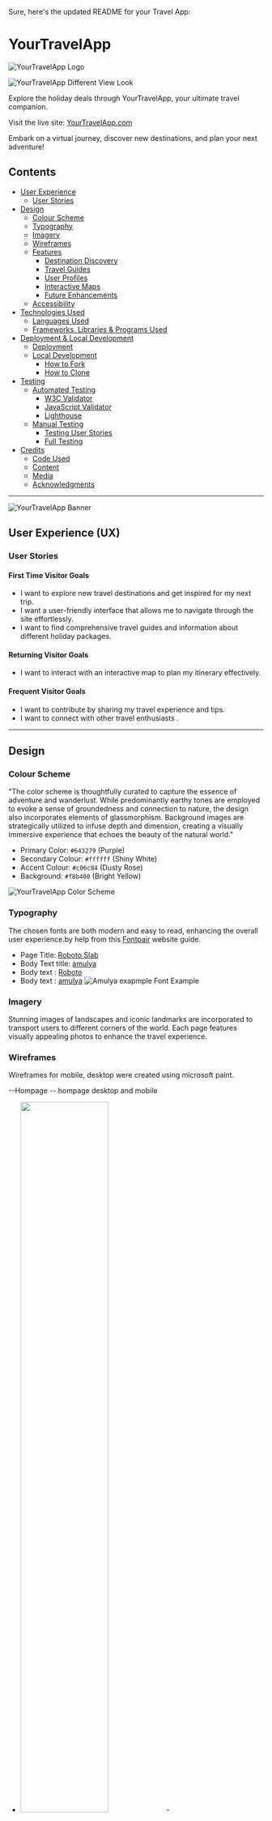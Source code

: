 Sure, here's the updated README for your Travel App:

# YourTravelApp

![YourTravelApp Logo](travel_planning/static/images/background/travel_app7u.jpg)

![YourTravelApp Different View Look](travel_planning/static/images/background/travel_app7u.jpg)

Explore the holiday deals through YourTravelApp, your ultimate travel companion.

Visit the live site: [YourTravelApp.com](https://travelapp.com/)

Embark on a virtual journey, discover new destinations, and plan your next adventure!

## Contents

- [User Experience](#user-experience-ux)
  - [User Stories](#user-stories)
- [Design](#design)
  - [Colour Scheme](#colour-scheme)
  - [Typography](#typography)
  - [Imagery](#imagery)
  - [Wireframes](#wireframes)
  - [Features](#features)
    - [Destination Discovery](#destination-discovery)
    - [Travel Guides](#travel-guides)
    - [User Profiles](#user-profiles)
    - [Interactive Maps](#interactive-maps)
    - [Future Enhancements](#future-enhancements)
  - [Accessibility](#accessibility)
- [Technologies Used](#technologies-used)
  - [Languages Used](#languages-used)
  - [Frameworks, Libraries &amp; Programs Used](#frameworks-libraries--programs-used)
- [Deployment &amp; Local Development](#deployment--local-development)
  - [Deployment](#deployment)
  - [Local Development](#local-development)
    - [How to Fork](#how-to-fork)
    - [How to Clone](#how-to-clone)
- [Testing](#testing)
  - [Automated Testing](#automated-testing)
    - [W3C Validator](#w3c-validator)
    - [JavaScript Validator](#javascript-validator)
    - [Lighthouse](#lighthouse)
  - [Manual Testing](#manual-testing)
    - [Testing User Stories](#testing-user-stories)
    - [Full Testing](#full-testing)
- [Credits](#credits)
  - [Code Used](#code-used)
  - [Content](#content)
  - [Media](#media)
  - [Acknowledgments](#acknowledgments)

---

![YourTravelApp Banner](travel_planning/static/images/background/travel_app7u.jpg)

## User Experience (UX)

### User Stories

#### First Time Visitor Goals

- I want to explore new travel destinations and get inspired for my next trip.
- I want a user-friendly interface that allows me to navigate through the site effortlessly.
- I want to find comprehensive travel guides and information about different holiday packages.

#### Returning Visitor Goals

- I want to interact with an interactive map to plan my itinerary effectively.

#### Frequent Visitor Goals

- I want to contribute by sharing my travel experience and tips.
- I want to connect with other travel enthusiasts .

---

## Design

### Colour Scheme

"The color scheme is thoughtfully curated to capture the essence of adventure and wanderlust. While predominantly earthy tones are employed to evoke a sense of groundedness and connection to nature, the design also incorporates elements of glassmorphism. Background images are strategically utilized to infuse depth and dimension, creating a visually immersive experience that echoes the beauty of the natural world."

- Primary Color: `#643279` (Purple)
- Secondary Colour: `#ffffff` (Shiny White)
- Accent Colour: `#c06c84` (Dusty Rose)
- Background: `#f8b400` (Bright Yellow)

![YourTravelApp Color Scheme](travel_planning/static/images/background/different_color.png)

### Typography

The chosen fonts are both modern and easy to read, enhancing the overall user experience.by help from this [Fontpair](https://www.fontpair.co/) website guide.

- Page Title: [Roboto Slab ](https://fonts.google.com/specimen/Roboto?query=roboto)
- Body Text title: [amulya](https://www.fontshare.com/fonts/amulya)
- Body text : [Roboto](https://fonts.google.com/specimen/Roboto?query=roboto)
- Body text : [amulya](https://www.fontshare.com/fonts/amulya)
  ![Amulya exapmple Font Example](travel_planning/static/images/background/amulya.jpg)

### Imagery

Stunning images of landscapes and iconic landmarks are incorporated to transport users to different corners of the world. Each page features visually appealing photos to enhance the travel experience.

### Wireframes

Wireframes for mobile, desktop were created using microsoft paint.

--Hompage -- hompage desktop and mobile

- <img src="./travel_planning/static/images/wireframes/homepage1.jpg" style="width: 60%; height: 60%;">- <img src="./travel_planning/static/images/wireframes/homepage2.jpg" style="width: 60%; height: 60%;">-<img src="./travel_planning/static/images/wireframes/home_mobileview1.jpg" style="width: 30%; height: 50%;">-<img src="./travel_planning/static/images/wireframes/home_mobileview2.jpg" style="width: 30%; height: 50%;">

--Explored page  -- about share info of their holiday

- <img src="./travel_planning/static/images/wireframes/explored.jpg" style="width: 60%; height: 60%;">
- <img src="./travel_planning/static/images/wireframes/explored_mobileview.jpg" style="width: 30%; height: 50%;">

--About page  -- about compony view

<img src="./travel_planning/static/images/wireframes/about.jpg" style="width: 60%; height: 60%;">
<img src="./travel_planning/static/images/wireframes/about_mibleview.jpg" style="width: 30%; height: 50%;">

-- Account page -- user own info page

- <img src="./travel_planning/static/images/wireframes/account.jpg" style="width: 50%; height: 50%;"> - <img src="./travel_planning/static/images/wireframes/account_mobleview.jpg" style="width: 30%; height: 45%;">

-- contact  page -- company contact information

- <img src="./travel_planning/static/images/wireframes/account.jpg" style="width: 50%; height: 50%;"> - <img src="./travel_planning/static/images/wireframes/account_mobleview.jpg" style="width: 30%; height: 45%;">

--Login page  -- user login page

- <img src="./travel_planning/static/images/wireframes/login.jpg" style="width: 50%; height: 50%;"> <img src="./travel_planning/static/images/wireframes/login_mobleview.jpg" style="width: 30%; height: 50%;">

--Signup page  -- user sign up page

- <img src="./travel_planning/static/images/wireframes/signup.jpg" style="width: 60%; height: 50%;"> <img src="./travel_planning/static/images/wireframes/signup_mobileview.jpg" style="width: 30%; height: 60%;">

### Features

Explore the rich features of YourTravelApp, meticulously crafted to offer users an immersive and dynamic journey. Leveraging the power of Flask and a robust database system, every corner of the application pulsates with interactivity, ensuring seamless navigation and personalized experiences tailored to each user's preferences.

1. **Responsive Design:**

   - All pages are seamlessly responsive, ensuring a consistent and

 optimal viewing experience across all devices.

2. **Destination Discovery:**

   - Discover new travel destinations through curated cads and showing data in modal with interactive map .
3. **Travel Guides:**

   - Access comprehensive travel guides with useful tips, recommendations, and insights for various populare cities.
4. **User Profiles:**

   - Create a personalized user profile to share travel experiences, connect with other users, in explored page
5. **Interactive Maps:**

   - Plan your itinerary effectively with interactive maps showcasing points of interest, hotels, and attractions.

#### Future Enhancements

- Integration with booking platforms to facilitate hotel and tour reservations.
- User-generated content, including reviews, photos, and travel stories.
- Advanced search filters for tailored destination recommendations.
- Social media integration for seamless sharing and community engagement.

### Accessibility

YourTravelApp is committed to accessibility and strives to provide an inclusive experience for all users. The site is designed with accessibility features such as:

- Semantic HTML for screen readers and assistive technologies.
- High contrast color schemes for improved readability.
- Keyboard navigation support for users with mobility impairments.
- Alt text for images to ensure content comprehension for visually impaired users.

---

-- Deployed pages

### **All pages header and footer was at base html file and specific route generate that page specific route place here for that page .**

---

### **Home page** (route and page images)

### Route Explanation

- **Page**: Home Page
- **Method**: POST, GET
- **Purpose**: Renders the home page and handles the submission of wished holidays.
- **Tech Used**: Flask, Flask SQLAlchemy, Flask-WTF, Bootstrap (for flash messages)
- **Functionality**:

  - Queries all travel packages from the database.
  - Initializes a form for submitting wished holidays (`WishedHolidayForm`).
  - If the form is submitted (`POST` request) and passes validation:
    - Creates a new `WishedHoliday` object with the submitted data.
    - Adds the new `WishedHoliday` object to the database session.
    - Commits the changes to the database.
    - Flashes a success message to the user.
    - Redirects the user to the wished holiday page (`wished_holiday` route).
  - If an exception occurs during database operations:
    - Logs the error message.
    - Flashes an error message to the user.
    - Renders the home page again with the form to handle the exception.
- **Template**: Renders the `home.html` template, passing the following data:

  - `travel_packages`: List of all travel packages queried from the database.
  - `form`: Instance of the `WishedHolidayForm` for submitting wished holidays.
- <img src="./travel_planning/static/images/wireframes/full_homepage.jpeg" style="width: 65%; height: 20%;">- <img src="./travel_planning/static/images/wireframes/full_mobile_homepage.jpeg" style="width: 30%; height: 50%;">

#### Home Page web

The homepage of Travelapp offers a captivating introduction to the travel experience, blending aesthetics and functionality seamlessly.

- **Site Name and Logo:**

  - The site name and logo take center stage, creating a distinctive visual identity for TravelWander.com.
- **Navbar:**

  - An intuitive navigation bar ensures easy exploration, allowing users to effortlessly access different sections of the website.
- **Social Icons:**

  - Social icons are strategically placed, providing quick links to connect with TravelWander.com on various social media platforms.
- **Welcome Text:**

  - A warm welcome text invites users to embark on a virtual journey, setting the tone for an immersive travel experience.
- **Continents Slides:**

  - Three slides showcasing breathtaking images of different continents create a visually stunning backdrop, offering a glimpse into the diverse destinations awaiting exploration.
- **Company Information:**

  - Information about the company is elegantly presented, providing insights into TravelWander's mission and offerings.
- **Customer Reviews:**

  - Customer reviews add a personal touch, offering authentic perspectives and enhancing the credibility of the travel services.
- **Background :**

  - A dynamic background  runs throughout the homepage, adding a touch of dynamism and reinforcing the travel theme.
- **Modal for Deals:**

### Homepage Travel Deals Modal

The homepage of travelapp introduces users to enticing travel deals displayed as interactive cards. Upon clicking on a travel deal card, users can access a detailed modal window that provides comprehensive information about the selected deal. This modal enhances the user experience by offering a convenient way to explore key details and make informed decisions regarding their travel plans.

- <img src="./travel_planning/static/images/wireframes/modal_deals.jpeg" style="width: 30%; height: 50%;">
- **Modal Content:**

  - The modal window presents essential details such as the price of the travel package, destination, duration of the holiday, and any special offers or discounts available. By displaying this information prominently, users can quickly assess the value and suitability of the travel deal, facilitating efficient decision-making.
- **Interactive Map:**

  - In addition to textual information, the modal incorporates an interactive map feature that visualizes the destination of the travel package. By leveraging mapping technologies, users can gain insights into the geographical location, nearby attractions, and points of interest associated with the holiday destination, enhancing their understanding and appreciation of the travel offer.
- **Contact Information:**

  - To further assist users and address any inquiries or concerns, the modal includes contact details such as telephone numbers or email addresses for reaching out to travelapp's customer support team. This direct communication channel enables users to seek personalized assistance, receive expert guidance, and make informed decisions regarding their travel arrangements.

By integrating a feature-rich modal window into the homepage's travel deal cards, travelapp enhances user engagement and satisfaction, providing a seamless browsing experience that empowers users to explore, evaluate, and book their dream holidays with confidence and ease.

---

### Explore Route Explanation

* **Page** : Explore Page
* **Method** : POST, GET
* **Purpose** : Renders the explore page and handles the addition of new destinations.
* **Tech Used** : Flask, Flask SQLAlchemy, Flask-WTF, Bootstrap (for flash messages)
* **Functionality** :
* Initializes a form for adding destinations (`AddDestinationForm`).
* Checks if the user is authenticated:
  * If authenticated:
    * Handles form submission:
      * Saves the uploaded image and retrieves the file path.
      * Creates a new `Destination` object with the submitted data.
      * Adds the new `Destination` object to the database session.
      * Commits the changes to the database.
      * Flashes a success message to the user.
      * Redirects the user back to the explore page.
    * Retrieves all destinations ordered by name from the database.
  * If not authenticated:
    * Retrieves all destinations from the database.
* Renders the `explore.html` template, passing the following data:
  * `form`: Instance of the `AddDestinationForm` for adding destinations.
  * `all_destinations`: List of all destinations queried from the database.

This route handles the rendering of the explore page and allows authenticated users to add new destinations. It utilizes forms for data submission and interacts with the database to store and retrieve destination information.

<img src="./travel_planning/static/images/wireframes/full_explored.jpeg" style="width: 65%; height: 20%;">- <img src="./travel_planning/static/images/wireframes/full_mobile_explored.jpeg" style="width: 30%; height: 50%;">

## Explore Page web

The "Explore" page of travelapp serves as a dynamic platform for users to share their latest holiday experiences, complete with captivating images and personal anecdotes. Utilizing Bootstrap's card feature, each submission is elegantly presented in a visually appealing format, enhancing readability and engagement.

- **User Submissions:**

  - Users can effortlessly post their recent holiday details, including destination highlights, activities, and memorable moments. Accompanied by stunning images, each submission offers a unique glimpse into diverse travel experiences, inspiring others to embark on their adventures.
- **Interactive Cards:**

  - Bootstrap cards facilitate seamless navigation and interaction, allowing users to explore submissions with ease. The inclusion of edit and delete buttons empowers users to modify their content, ensuring flexibility and control over their posted experiences.
- **Database Interaction:**

  - Behind the scenes, travelapp seamlessly interacts with the database to retrieve, display, and manage user submissions. Leveraging the power of Flask and SQLAlchemy, the platform delivers a seamless user experience, enabling smooth data handling and efficient content management.

Through a combination of intuitive design, interactive features, and robust database functionality, the "Explore" page invites users to share their travel tales, connect with fellow adventurers, and discover new destinations in an immersive and engaging manner.

---

### about Route Explanation

- **Page**: About Us Page
- **Method**: POST, GET
- **Purpose**: Renders the about us page.
- **Tech Used**: Flask, Flask SQLAlchemy, Jinja (for templating)
- **Functionality**:
  - Renders the `about_us.html` template, which displays information about the website or organization.
- **Template**: Renders the `about_us.html` template, which typically includes information such as the purpose of the website, team members, mission statement, and contact information.

This route simply renders the about us page without any additional functionality. It serves as a static page to provide information about the website or organization to the users.

<img src="./travel_planning/static/images/wireframes/full_about.jpeg" style="width: 65%; height: 20%;">- <img src="./travel_planning/static/images/wireframes/full_about_mobile.jpeg" style="width: 30%; height: 50%;">

#### About Page

The "About" page of travelapp offers a glimpse into our vision, approach, and the process behind our platform's creation. Designed to be both informative and engaging, this page provides insights into what drives us and how we strive to deliver exceptional travel experiences.

- **Our Vision:**

A compelling image accompanies our vision statement, symbolizing our commitment to revolutionizing the way people explore the world. Through innovative technology and unparalleled service, we aspire to inspire wanderlust and facilitate memorable journeys for every traveler.

- **Our Approach:**

An illustrative image complements our approach, highlighting our dedication to personalization, convenience, and sustainability. We believe in tailoring travel experiences to individual preferences, simplifying the booking process, and promoting eco-conscious practices to protect our planet for future generations.

- **Our Process:**

Step-by-step visuals outline our process, from conceptualization to implementation, showcasing our meticulous attention to detail and user-centric design philosophy. By prioritizing user feedback, continuous improvement, and seamless integration of cutting-edge technologies, we ensure that every aspect of travelapp reflects our commitment to excellence.

---

<img src="./travel_planning/static/images/wireframes/full_account.jpeg" style="width: 65%; height: 20%;">- <img src="./travel_planning/static/images/wireframes/full_mobile_account.jpeg" style="width: 30%; height: 50%;">

## Account Page

The "Account" page of travelapp offers users a personalized space to view and manage their profile information, including uploaded images and details of their last wished holiday. With a focus on user-centric design and functionality, this page provides a seamless experience for users to interact with their account settings and preferences.

- **Profile Information:**

  - Users can access and update their profile information, including username, email, and any additional details provided during registration. The user-friendly interface ensures easy navigation and efficient management of account details.
- **Upload Personal Image:**

  - A dedicated feature enables users to upload a personalized profile image, enhancing their presence and adding a touch of personalization to their account. Utilizing Flask's file upload functionality, users can effortlessly select and upload images directly from their device.
- **Last Wished Holiday:**

  - As part of the user experience enhancement, travelapp displays details of the user's last wished holiday on the "Account" page. Leveraging data stored in the WishedHoliday table, users can conveniently reference their desired holiday preferences, facilitating future travel planning and exploration.
- **Database Integration:**

  - Behind the scenes, travelapp seamlessly integrates with a database system to retrieve and display user information, uploaded images, and wished holiday details. Leveraging Flask-SQLAlchemy, the platform ensures secure data storage and efficient data retrieval, enhancing the overall user experience.

Through a combination of intuitive design, personalized features, and robust database functionality, the "Account" page empowers users to manage their profile, upload personalized content, and access essential information, fostering a seamless and engaging user experience.
---------------------------------------------------------------------------------------------------------------------------------------------------------------------------------------------------------------------------------------------------------------------------------

<img src="./travel_planning/static/images/wireframes/full_contact.jpeg" style="width: 65%; height: 20%;">- <img src="./travel_planning/static/images/wireframes/full_mobile_contact.jpeg" style="width: 30%; height: 50%;">

## Contact Page

The "Contact" page of travelapp serves as a centralized hub for users to access essential contact information and connect with the platform's administrators. With a focus on accessibility and user engagement, this page provides convenient access to support channels and location details.

- **Contact Information:**

  - Users can easily locate contact details, including email addresses and phone numbers, enabling seamless communication with travelapp's support team. The intuitive layout ensures quick access to essential information, facilitating efficient resolution of inquiries and support requests.
- **Interactive Map:**

  - An interactive map feature enhances the user experience by visually representing the geographical location of travelapp's headquarters or primary operating regions. Leveraging mapping APIs, users can explore the platform's physical presence and gain insights into its global reach and coverage.
- **Email Integration:**

  - To streamline communication and facilitate direct inquiries, travelapp offers users the option to send emails directly from the "Contact" page. By integrating email functionality, users can compose messages within the platform, minimizing friction and enhancing convenience.
- **User-friendly Interface:**

  - The "Contact" page features a user-friendly interface designed to promote ease of use and accessibility. Clear navigation elements and prominently displayed contact information ensure that users can quickly locate and utilize the available communication channels without any hassle.

Through its comprehensive approach to user support and engagement, the "Contact" page reinforces travelapp's commitment to customer satisfaction and service excellence. By providing users with accessible contact information, interactive map functionality, and seamless email integration, the platform empowers users to connect with ease and confidence, fostering a positive and enriching user experience.

---

<img src="./travel_planning/static/images/wireframes/full_signup.jpeg" style="width: 65%; height: 20%;">- <img src="./travel_planning/static/images/wireframes/full_mobile_signup.jpeg" style="width: 30%; height: 50%;">

<img src="./travel_planning/static/images/wireframes/full_login.jpeg" style="width: 65%; height: 20%;">- <img src="./travel_planning/static/images/wireframes/full_mobile_login.jpeg" style="width: 30%; height: 50%;">

## Signup and Login Pages

The "Signup" and "Login" pages of travelapp serve as key entry points for users to access and interact with the platform's features securely. Designed with a focus on user authentication and account management, these pages provide a seamless and intuitive experience for new users registering for membership and existing members logging into their accounts.

- **Signup Page:**

  - The "Signup" page enables new users to create an account and become members of the travelapp community. With a user-friendly registration form, users can provide essential information, such as username, email address, and password, to establish their accounts securely. Stringent validation checks ensure data accuracy and integrity, enhancing the overall signup process and mitigating potential errors or discrepancies.
- **Login Page:**

  - The "Login" page offers registered users convenient access to their accounts, facilitating secure authentication and personalized interactions with travelapp's features. Utilizing industry-standard encryption protocols, such as HTTPS and secure password hashing, the login process ensures robust protection of user credentials and sensitive information. Through a streamlined login interface, users can enter their credentials confidently, knowing that their privacy and security are prioritized.
- **Database Integration:**

  - Both the "Signup" and "Login" pages seamlessly interact with travelapp's secure database infrastructure, storing and retrieving user account data in a protected environment. By leveraging database technologies and secure authentication mechanisms, the platform maintains data integrity and confidentiality, safeguarding user information against unauthorized access or manipulation.
- **Responsive Design:**

  - The "Signup" and "Login" pages feature responsive design elements, ensuring optimal display and functionality across various devices and screen sizes. Whether accessing the platform from a desktop computer, tablet, or smartphone, users can enjoy a consistent and accessible signup and login experience, enhancing usability and convenience.

Through its commitment to user privacy, security, and usability, travelapp's "Signup" and "Login" pages establish a strong foundation for user engagement and satisfaction. By prioritizing data protection, seamless integration, and responsive design, the platform empowers users to register, login, and access its features with confidence and ease.

## Backend of application

#### 1. Introduction

Welcome to the backend of our Flask TravelApp project! In this section, we'll delve into the inner workings of our backend architecture, exploring its crucial role in managing server-side operations, processing data, and interacting with the database.

The backend serves as the backbone of our application, handling various tasks such as user authentication, data retrieval and manipulation, and business logic implementation. It plays a pivotal role in ensuring the smooth functioning of the application, providing the necessary infrastructure for delivering content to users and facilitating seamless interactions between the frontend and the database.

A well-designed backend is essential for maintaining the integrity and reliability of our application. It enables us to efficiently process user requests, handle complex business logic, and manage data persistence, ultimately contributing to a positive user experience.

In the following sections, we'll explore the technologies, database structure, and route explanations that comprise our backend architecture, offering insights into the underlying mechanisms that power our Flask TravelApp.but first lests see  file structure

<img src="./travel_planning/static/images/wireframes/file_structure.jpg" style="width: 40%; height: 20%;">

### **File Structure:**

**-Core application structure:**

* **run.py:** The main Flask application file that launches the server and routes requests to appropriate handlers.
* **routes.py:** Defines URL routing logic and logic for handling incoming requests. It renders templates, interacts with data models, and serves as the central entry point for application functionality.
* **models.py:** Defines data models that represent entities in your application. These models typically interact with a database using an ORM like SQLAlchemy.
* **forms.py:** Defines forms for user input validation. Forms help ensure data integrity and provide a structured way to collect user input. WTForms is a common library used for form creation.
* **templates/**: Contains HTML templates that define the application's user interface. Flask renders these templates with dynamic content populated from data models and forms.

**-Application configuration:**

* **__init__.py:** An empty file or file containing initialization code for the package. In some cases, it might import core modules to establish the package structure.
* **env.py:** Defines sensitive configuration settings like security keys, database URLs, and mail service details. This file should **never** be committed to version control (e.g., GitHub) due to the sensitive nature of its contents.
* **.gitignore:** A file that specifies files and directories to be excluded from version control. This helps prevent sensitive information (like `env.py`) and unnecessary files (like `venv`) from being committed to repository.

**-Deployment:**

* **Procfile:** (Optional) A file used by deployment platforms like Heroku to specify the commands to run your application in a production environment.
* **Requirements.txt:** A file that lists the Python packages required by your application. This file ensures that the same dependencies are installed on different environments, promoting consistency and reproducibility.

**Additional :**

* **static/**: This directory is included in your response, but it's a common location to store static assets like CSS, JavaScript, and image files that are directly accessible to the web browser.
* **dump.sql**: This SQL dump file is used to replicate your database on Heroku Postgres.
* **Maintain consistent formatting:** Use consistent indentation and spacing to improve readability.

### 2. backend Technologies and Frameworks:

"**To ensure the proper functioning of this application, the following technologies must be imported within the routes.py file.**"

Here's an updated list of technologies and frameworks used in your Flask TravelApp project :

* Flask: A lightweight and flexible web framework for Python.
* Flask SQLAlchemy: A Flask extension that adds ORM support for SQLAlchemy, facilitating database interactions.
* Flask Login: A Flask extension for managing user authentication and session management.
* Flask Mail: A Flask extension for sending email messages.
* PostgreSQL: A powerful open-source relational database management system used for data storage in the application.
* Werkzeug: A utility library for WSGI (Web Server Gateway Interface) applications, used in Flask for file handling and other tasks.
* Jinja2: A templating engine for Python, used in Flask for generating dynamic HTML content.
* Psycopg2: A PostgreSQL adapter for Python, used for interacting with the PostgreSQL database.
* SQLAlchemy: A SQL toolkit and Object-Relational Mapping (ORM) library for Python, used in conjunction with Flask SQLAlchemy for database operations.
* SMTPlib: A Python library for sending email messages via the Simple Mail Transfer Protocol (SMTP).
* Heroku: A cloud platform that hosts your Flask application and provides tools for deployment, scaling, and monitoring.

### Database Structure:

This application utilizes a PostgreSQL database for storing data. The database schema was designed to efficiently manage application data such as users, destinations, and travel plans.

To define the database structure, models were created using a Python framework (e.g., SQLAlchemy). These models represent the data entities captured by the application forms, ensuring consistent data storage and retrieval.

***Travel_planning DB***

The provided images (db_pic1.jpg and db_pic2.jpg) illustrate the relationships between the database tables.

<img src="./travel_planning/static/images/wireframes/db_pic1.jpg" style="width: 70%; height: 20%;">

<img src="./travel_planning/static/images/wireframes/db_pic2.jpg" style="width: 60%; height: 20%;">

To ensure the proper creation of database tables, I meticulously examined the forms utilized on each page of the application. Understanding the data input requirements of these forms was crucial for designing the database schema effectively.

To translate these form structures into database tables, I created two essential files: models.py and forms.py. The models.py file defined the database models corresponding to each form, specifying the fields and their data types. On the other hand, the forms.py file encapsulated the form structures themselves, facilitating data validation and user input handling.

This systematic approach ensured that the database tables accurately represented the data captured by the application forms, establishing a robust foundation for seamless data management and retrieval.

###### For the homepage,

    -route (/)

```
@app.route('/', methods=['GET', 'POST'])
def home():
    # Your code for rendering the home page
```

Here's the table specifically for the home route,

| Route (URL Pattern) | HTTP Method | Description                              | Page Interaction                                      | Database Table(s) | Related models.py Classes | Related forms.py Classes |
| ------------------- | ----------- | ---------------------------------------- | ----------------------------------------------------- | ----------------- | ------------------------- | ------------------------ |
| `/` (Home)        | GET         | Displays the homepage                    | - Show "Travel Packages" section                      | `TravelPackage` | `TravelPackage`         | -                        |
| `/` (Home)        | POST        | Handles "Wished Holiday" form submission | - Process and store user's wished holiday preferences | `WishedHoliday` | `WishedHoliday`         | `WishedHolidayForm`    |

I've implemented a feature to display enticing deals to users. These deals are sourced from a dedicated table in the database called TravelPackage.

```
def home():
  
    travel_packages 			=    TravelPackage.query.all()
```

To achieve this, I created a database model named TravelPackage to represent each deal. This model is closely integrated with a form specifically designed for adding new deals, which is accessible through an admin-only page called ***add_travel_package.***

The add_travel_package page, although not visible to regular users, serves as a management interface for administrators to insert new deals into the TravelPackage table.

* modal part deals use these data as well

-route('/add_travel_package', methods=['GET', 'POST'])

| Route (URL Pattern)     | HTTP Method | Description                                  | Page Interaction                               | Database Table(s)                         | Related models.py Classes                 | Related forms.py Classes |
| ----------------------- | ----------- | -------------------------------------------- | ---------------------------------------------- | ----------------------------------------- | ----------------------------------------- | ------------------------ |
| `/add_travel_package` | GET         | Displays the "Add Travel Package" form       | - Renders the form to add a new travel package | None                                      | None                                      | `AddTravelPackageForm` |
| `/add_travel_package` | POST        | Handles "Add Travel Package" form submission | - Processes and stores new travel package data | `TravelPackage`, `TravelPackageImage` | `TravelPackage`, `TravelPackageImage` | `AddTravelPackageForm` |

**Explanation:**

* The table shows both GET and POST methods for the home route (`/`).
* The GET request:
  * Retrieves all `TravelPackage` objects from the database using `TravelPackage.query.all()`.
  * Renders the "home.html" template, passing the retrieved travel packages and an empty `WishedHolidayForm` to the template context.
* The POST request:
  * Validates the submitted `WishedHolidayForm` data.
  * Creates a new `WishedHoliday` object with data from the form, including user ID retrieved from `current_user` (ensure it's correct).
  * Adds the `WishedHoliday` object to the database session using `db.session.add(wished_holiday)`.
  * Commits the changes to the database using `db.session.commit()`.
  * Handles potential exceptions (e.g., database errors) using a `try-except` block:
    * On success, flashes a success message and redirects to the `wished_holiday` route (assuming it exists).
    * On error, logs the error, flashes an error message, and re-renders the `home.html` template with the form.

###### for Explore page

users be able to see where other user went for holiday and see a picture of and while any use who post this data could edit or delete this info ,and these two buttons was disable for other user . and routes used for this page , was

```
# Route for exploring destinations
@app.route('/explore', methods=['GET', 'POST'])
def explore():
    # Your code for exploring destinations


# Route for editing a destination
@app.route('/explore/edit/<int:destination_id>', methods=['GET', 'POST'])
def edit_destination(destination_id):
    # Your code for editing a destination

# Route for deleting a destination
@app.route('/explore/delete/<int:destination_id>', methods=['POST'])
def delete_destination(destination_id):
    # Your code for deleting a destination

```

| Route (URL Pattern)                      | HTTP Method           | Description                                         | Page Interaction                                                          | Database Table(s) | Related models.py Classes | Related forms.py Classes                               |
| ---------------------------------------- | --------------------- | --------------------------------------------------- | ------------------------------------------------------------------------- | ----------------- | ------------------------- | ------------------------------------------------------ |
| `/explore` (GET)                       | GET                   | Displays the "Explore" page                         | - Shows all destinations                                                  | `Destination`   | `Destination`           | `AddDestinationForm` (optional, for logged-in users) |
| `/explore` (GET)                       | GET (logged-in user)  | Displays the "Explore" page with additional actions | - Shows all destinations                                                  | `Destination`   | `Destination`           | `AddDestinationForm`                                 |
| `/explore` (POST)                      | POST (logged-in user) | Handles "Add Destination" form submission           | - Adds a new destination for the logged-in user, including image upload   | `Destination`   | `Destination`           | `AddDestinationForm`                                 |
|                                          |                       |                                                     | - Saves the uploaded image and associates it with the new destination     |                   |                           |                                                        |
| `/explore/delete/<int:destination_id>` | POST                  | Handles "Delete Destination" action                 | - Deletes a specific destination (if user is authorized)                  | `Destination`   | `Destination`           | None                                                   |
| `/explore/edit/<int:destination_id>`   | GET                   | Displays the "Edit Destination" form                | - Renders the form to edit a specific destination (if user is authorized) | `Destination`   | `Destination`           | `EditDestinationForm`                                |
| `/explore/edit/<int:destination_id>`   | POST                  | Handles "Edit Destination" form submission          | - Updates the edited destination (if user is authorized)                  | `Destination`   | `Destination`           | `EditDestinationForm`                                |

**Explanation:**

* The table shows the different scenarios based on user authentication and HTTP methods.
* Logged-in users have additional functionalities like adding destinations.
* The GET request for non-logged-in users:
  * Displays the "Explore" page with all destinations (`all_destinations = Destination.query.all()`).
  * Optionally includes the `AddDestinationForm` (depending on your implementation).
* The GET request for logged-in users:
  * Displays the "Explore" page with all destinations (`all_destinations = Destination.query.order_by(Destination.name).all()`).
  * Includes the `AddDestinationForm` for adding new destinations.
* The POST request for logged-in users:
  * Validates the submitted `AddDestinationForm` data.
  * Saves the uploaded image using `save_destination_image(form.image.data)` and stores the path in `image_path`.
  * Creates a new `Destination` object with form data and the saved image path.
  * Adds the new destination to the database and commits the changes.
  * Flashes a success message, redirects to the `explore` page.

---

###### for sign up page

user by entering required data in form  would be able join this web and route related to deal with entered data was :

```
@app.route('/signup', methods=['GET', 'POST'])
def signup():
```

    Table for`/signup` Route

| Route (URL Pattern) | HTTP Method | Description                    | Page Interaction                                                                          | Database Table(s) | Related models.py Classes | Related forms.py Classes |
| ------------------- | ----------- | ------------------------------ | ----------------------------------------------------------------------------------------- | ----------------- | ------------------------- | ------------------------ |
| `/signup`(GET)    | GET         | Displays the signup form       | - Renders the form for user registration                                                  | `User`          | `User`                  | `SignupForm`           |
| `/signup`(POST)   | POST        | Handles signup form submission | - Processes and stores user registration data                                             | `User`          | `User`                  | `SignupForm`           |
|                     |             |                                | -**Stores passwords securely using hashing (implemented in `User.set_password`)** |                   |                           |                          |

**Explanation:**

* The table shows both GET and POST methods for the signup route.
* The GET request:
  * Renders the `signup.html` template with an empty `SignupForm` for users to enter their information.
* The POST request:
  * Validates the submitted form data using `form.validate_on_submit()`.
  * Extracts username, email, and password from the form.
  * Checks for existing usernames or emails in the `User` table using a query:
    * `existing_user = User.query.filter((User.username == username) | (User.email == email)).first()`.
  * If an existing user is found, flashes an error message.
  * If no existing user is found:
    * Creates a new `User` object with the provided information.
    * Sets the user's password securely using `new_user.set_password(password)`.
    * Adds the new user to the database session using `db.session.add(new_user)`.
    * Commits the changes to the database using `db.session.commit()`.
    * Flashes a success message and logs in the new user using `login_user(new_user)`.
    * Redirects the user to the home page (`url_for('home')`).

---

###### for Login  page

user by entering required data in form  would be able to enter to his accoutn and routes related to deal with entered data was :

```
@login_manager.user_loader
def load_user(user_id):
    return User.query.get(int(user_id))

@app.route('/login', methods=['GET', 'POST'])
def login():
  
```

Table for Routes:

| Route (URL Pattern)                      | HTTP Method     | Description                   | Page Interaction                                           | Database Table(s)   | Related models.py Classes | Related forms.py Classes        |
| ---------------------------------------- | --------------- | ----------------------------- | ---------------------------------------------------------- | ------------------- | ------------------------- | ------------------------------- |
| **`@login_manager.user_loader`** | N/A (Decorator) | Defines user loader function  | - N/A                                                      | `User`            | `User`                  | N/A                             |
| `/login`(GET)                          | GET             | Displays the login form       | - Renders the form for entering username and password      | `User`(potential) | `User`                  | N/A (potentially `LoginForm`) |
| `/login`(POST)                         | POST            | Handles login form submission | - Processes login credentials, validates against user data | `User`            | `User`                  | N/A (potentially `LoginForm`) |

juse explain login_manager :

**`@login_manager.user_loader`:**

This decorator defines a function named `load_user` that acts as the user loader for Flask-Login. Its purpose is to retrieve a user object based on the provided user ID.

**Explanation:**

* The `@login_manager.user_loader` decorator associates the `load_user` function with the Flask-Login instance.
* The function takes a `user_id` argument representing the unique identifier of the user.
* It uses the `User.query.get(int(user_id))` expression to retrieve the user object from the database based on the provided ID (converted to an integer).
* This function is crucial for Flask-Login to manage user sessions and identify logged-in users.

> These routes demonstrate essential user authentication functionalities. The `load_user` function establishes a mechanism for Flask-Login to retrieve users, while the `/login` route handles login requests, validates credentials, and manages user sessions

---

###### for login  page forget password link

```
@app.route('/reset_password_request', methods=['GET', 'POST'])
def reset_password_request():
```

**Table for `/reset_password_request` Route:**

| Route (URL Pattern)               | HTTP Method | Description                                      | Page Interaction                                             | Database Table(s)   | Related models.py Classes | Related forms.py Classes     |
| --------------------------------- | ----------- | ------------------------------------------------ | ------------------------------------------------------------ | ------------------- | ------------------------- | ---------------------------- |
| `/reset_password_request`(GET)  | GET         | Displays the "Reset Password Request" form       | - Renders the form for entering email address                | `User`(potential) | `User`                  | `ResetPasswordRequestForm` |
| `/reset_password_request`(POST) | POST        | Handles "Reset Password Request" form submission | - Processes email address, sends password reset instructions | `User`            | `User`                  | `ResetPasswordRequestForm` |

**Explanation:**

* The table shows both GET and POST methods for the route.
* The GET request renders the "Reset Password Request" form for users to enter their email address.
* The POST request:
  * Validates the form data.
  * Checks if the email exists in the `User` table (using `User.query.filter_by(email=form.email.data).first()`)
  * If the email exists:
    * Generates a secure token for password resetting.
    * Saves the token in the user's `reset_password_token` attribute.
    * Creates an email message with HTML content (including a reset link) and sends it to the user's email address using Flask-Mail.
    * Flashes a success message if the email is sent successfully.
  * If the email doesn't exist, flashes an error message.
* The route redirects back to the login page (`url_for('login')`) in all cases.

**Additional Note:**

* Remember to configure Flask-Mail with your email server settings.
  -----------------------------------------------------------------

###### for reset_password page

```
@app.route('/reset_password_token/<token>', methods=['GET', 'POST'])
def reset_password_token(token):
```

Table for `/reset_password_token/<token>` Route:

| Route (URL Pattern)                     | HTTP Method | Description                              | Page Interaction                               | Database Table(s)   | Related models.py Classes | Related forms.py Classes |
| --------------------------------------- | ----------- | ---------------------------------------- | ---------------------------------------------- | ------------------- | ------------------------- | ------------------------ |
| `/reset_password_token/<token>`(GET)  | GET         | Displays the "Reset Password" form       | - Renders the form for entering a new password | `User`(potential) | `User`                  | `ResetPasswordForm`    |
| `/reset_password_token/<token>`(POST) | POST        | Handles "Reset Password" form submission | - Processes and updates the user's password    | `User`(potential) | `User`                  | `ResetPasswordForm`    |

**Explanation:**

* The table shows both GET and POST methods for the route.
* The `<token>` in the URL pattern represents a unique token associated with the password reset request.
* The GET request:
  * Retrieves the user object (potentially using the token) - Note: The example code uses `User.query.get(1)` which is not recommended for production due to bypassing token validation.
  * Renders the "Reset Password" form for entering the new password.
* The POST request:
  * Validates the form data.
  * Updates the user's password using `user.set_password(form.password.data)`, ensuring secure hashing (replace `bcrypt` with your chosen method).
  * Saves the changes to the database using `db.session.commit()`.
  * Flashes a success message and redirects to the login page.

**Important Notes:**

* The provided code snippet uses `User.query.get(1)` to retrieve the user, which is not secure and bypasses token validation. In a production environment, you should use the token to retrieve the associated user object and ensure it's valid before allowing password reset.

> This table and explanation provide a general overview of the route's functionality. Remember to adjust the details and implement proper security measures based on your specific implementation and user authentication requirements.

---

###### for account page

to show wished holiday form which was filled and sumbited on homepage

```
@app.route('/account', methods=['GET', 'POST'])
@login_required
def account():
  

    # Retrieve wished holidays associated with the current user
    wishes = WishedHoliday.query.filter_by(user_id=current_user.id).all()
```

| Route (URL Pattern) | HTTP Method | Description                                                   | Page Interaction                                                    | Database Table(s)        | Related models.py Classes | Related forms.py Classes |
| ------------------- | ----------- | ------------------------------------------------------------- | ------------------------------------------------------------------- | ------------------------ | ------------------------- | ------------------------ |
| /account            | GET, POST   | Renders the user account page and handles user image uploads. | Displays user account details and allows uploading a profile image. | WishedHoliday, UserImage | WishedHoliday, UserImage  | UserImageForm            |

Explanation:

- The table outlines the functionality of the /account route, which allows users to view and manage their account details.
- Both GET and POST methods are used for this route.
- The GET request:
  - Retrieves wished holidays associated with the current user from the WishedHoliday table using a query.
  - Retrieves the user's profile image path from the UserImage table if it exists.
  - Creates an instance of the UserImageForm for uploading a new profile image.
  - Renders the account.html template, passing the current user object, profile image path, user image form, and wished holidays data to the template.
- The POST request:
  - Validates the submitted form data using user_image_form.validate_on_submit().
  - Saves the uploaded image file to the static/images folder.
  - Updates the user's profile image path in the UserImage table or creates a new record if it doesn't exist.
  - Commits the changes to the database.
  - Flashes a success message and redirects the user back to the account page.
- The table provides clarity on the interaction between the backend logic, database operations, and user interface for the /account route.

---

### Code Snippets of other routes :

    there was another***routes***  which not interact with databse : **about** and **contact**

```
# Route for the about us page
@app.route('/about', methods=['GET', 'POST'])
def about():
    # Your code for rendering the about us page

# Route for the contact us page
@app.route('/contact_us')
def contact_us():
    # Your code for rendering the contact us page

```

---

### Database Interaction:

To facilitate interaction with the database, the application utilizes classes defined in `models.py` and forms defined in `forms.py`. These files play a crucial role in defining the structure of the database tables and handling user input, respectively.

* **`models.py`** : Defines the database models using SQLAlchemy ORM. Each class represents a table in the database, and the attributes within the class correspond to the table columns. These models define the structure of the database and provide methods for querying and manipulating data.
* **`forms.py`** : Contains form classes using Flask-WTF for user input validation and processing. These forms define the fields and validators necessary for capturing user data. They ensure that data entered by users adheres to specific rules and constraints before interacting with the database.

Together, these files establish a robust system for managing data within the application, ensuring proper storage, retrieval, and validation of information entered by users. They form the backbone of the application's backend functionality, enabling seamless communication with the underlying database.

##### -code sniped of models.py and forms.py

#### User Model:

```python
class User(db.Model, UserMixin):
    id = db.Column(db.Integer, primary_key=True)
    username = db.Column(db.String(100), unique=True, nullable=False)
    email = db.Column(db.String(150), unique=True, nullable=False)
    password_hash = db.Column(db.String(255), nullable=False)
    # Define relationships
    destinations = db.relationship('Destination', backref='user', lazy=True)
```

#### Destination Model:

```python
class Destination(db.Model):
    id = db.Column(db.Integer, primary_key=True)
    name = db.Column(db.String(100), nullable=False)
    location = db.Column(db.String(150), nullable=False)
    description = db.Column(db.Text)
    likes = db.Column(db.Integer, default=0)
    image = db.Column(db.String(255))
    user_id = db.Column(db.Integer, db.ForeignKey('user.id'), nullable=False)
    timestamp = db.Column(db.DateTime, default=datetime.utcnow, nullable=False)
```

#### TravelPackage Model:

```python
class TravelPackage(db.Model):
    id = db.Column(db.Integer, primary_key=True)
    name = db.Column(db.String(100))
    description = db.Column(db.Text)
    location = db.Column(db.String(150))
    hotel = db.Column(db.String(100))
    hotel_description = db.Column(db.Text)
    duration = db.Column(db.String(100))
    package_price = db.Column(db.Float)
    latitude = db.Column(db.String(50), nullable=False)
    longitude = db.Column(db.String(50), nullable=False)
```

#### WishedHoliday Model:

```python
class WishedHoliday(db.Model):
    id = db.Column(db.Integer, primary_key=True)
    holiday_type = db.Column(db.String(50), nullable=False)
    travel_duration = db.Column(db.Integer, nullable=False)
    price_range = db.Column(db.String(100), nullable=False)
    travel_time = db.Column(db.String(100), nullable=False)
    departure_location = db.Column(db.String(100), nullable=False)
    additional_info = db.Column(db.Text)
    user_id = db.Column(db.Integer, db.ForeignKey('user.id'), nullable=False)
```

### Form Snippets:

#### SignupForm:

```python
class SignupForm(FlaskForm):
    username = StringField('Username', validators=[DataRequired(), Length(min=4, max=20)])
    email = StringField('Email', validators=[DataRequired(), Email()])
    password = PasswordField('Password', validators=[DataRequired(), Length(min=6)])
    confirm_password = PasswordField('Confirm Password', validators=[DataRequired(), EqualTo('password')])
```

#### UserImageForm:

```python
class UserImageForm(FlaskForm):
    image = FileField('Profile Image', validators=[DataRequired(), FileAllowed(['jpg', 'png', 'jpeg'])])
```

#### AddTravelPackageForm:

```python
class AddTravelPackageForm(FlaskForm):
    name = StringField('Travel Package Name', validators=[DataRequired()])
    description = TextAreaField('Description', validators=[DataRequired()])
    location = StringField('Location', validators=[DataRequired()])
    hotel = StringField('Hotel')
    hotel_description = TextAreaField('Hotel Description')
    duration = StringField('Duration')
    package_price = FloatField('Package Price')
    latitude = StringField('Latitude', validators=[DataRequired()])
    longitude = StringField('Longitude', validators=[DataRequired()])
    image1 = FileField('Image 1')
    image2 = FileField('Image 2')
    image3 = FileField('Image 3')
    submit = SubmitField('Add Travel Package')
```

#### WishedHolidayForm:

```python
class WishedHolidayForm(FlaskForm):
    holiday_type = SelectField('Holiday Type', choices=[('beach', 'Relaxing beach vacation'),
                                                      ('adventure', 'Adventure and exploration'),
                                                      ('cultural', 'Cultural immersion and sightseeing'),
                                                      ('city', 'Bustling city break')],
                               validators=[DataRequired()])
    travel_duration = IntegerField('Travel Duration (days)', validators=[DataRequired()])
    price_range = SelectField('Price Range', choices=[('budget', 'Budget-friendly (up to $1000)'),
                                                     ('moderate', 'Moderate ($1000-$2500)'),
                                                     ('luxury', 'Luxury (>$2500)')],
                               validators=[DataRequired()])
    travel_time = StringField('Preferred Travel Time', validators=[DataRequired()])
    departure_location = StringField('Departure Location', validators=[DataRequired()])
    additional_info = TextAreaField('Additional Information')
```

### Deployment:

#### Local Deployment:

1. **Clone the Repository:**

   - Clone the repository to your local machine using the following command:

   ```
   git clone <repository_url>
   ```
2. **Install Dependencies:**

   - Navigate to the project directory and install the required dependencies using:

   ```
   pip install -r requirements.txt
   ```
3. **Database Setup:**

   - Ensure you have a local database setup (SQLite, MySQL, PostgreSQL, etc.).
   - Update the database URI in the `config.py` file to point to your local database.
4. **Run the Application:**

   - Start the Flask application using the following command:

   ```
   flask run 
   or 
   python run.py
   ```

   - The application will be accessible at `http://localhost:5000`.

<img src="./travel_planning/static/images/wireframes/heroku_logo.jpg" style="width: 50%; height: 40%;">

#### Deployment to Heroku:

**Create a Heroku Account:**

- Sign up for a Heroku account if you haven't already done so.

**Install Heroku CLI:**

- Install the Heroku CLI tool by following the instructions on the [official Heroku website](https://devcenter.heroku.com/articles/heroku-cli).

**Login to Heroku:**

- Log in to your Heroku account from the command line using:

```
heroku login
```

**Create a New Heroku App:**

- Create a new Heroku app by running:

```
heroku create <app_name>
```

**Configure Environment Variables:**

- Set any necessary environment variables using the Heroku CLI or the Heroku dashboard.

**Database Setup:**

- Provision a Heroku database (Heroku Postgres, ClearDB MySQL, etc.).
- Update the database URI in the Heroku config vars.

**Push to Heroku:**

- Push your local repository to Heroku using Git:

```
git push heroku main
```

**Run Database Migrations:**

- Please be sure you created you app and heroku add-on
- ```
  in powershell ; #for copy of local databse and add to heroku
  #it asks for database password 

  pg_dump -U postgres -d travel_planning | Out-File -FilePath "E:\..\..\..\.\travel_planning\dump.sql"

  #to use dump.sql fil in heroku postgress add-on 

  Invoke-Expression "heroku pg:psql -a your-app-name < dump.sql"


  ```
- Run any necessary database migrations using:

```
heroku run flask db upgrade
```

**Open the App:**

- Open the deployed application in your web browser using:

```
heroku open
```

**Monitor Logs:**

- Monitor the logs for any errors or issues using:

```
heroku logs --tail
```

### Notes:

- Ensure you have proper error handling and logging in your application for both local and Heroku deployments.
- It's recommended to use a separate configuration file for production settings to manage environment variables securely.

---

### Conclusion:

The backend of the Flask application is the core component responsible for handling data processing, business logic, and database interactions. It encompasses routes, models, and forms to create a robust web application.

### Overview:

1. **Routes:**
   * Routes define the endpoints of the application and handle HTTP requests and responses.
   * They contain the logic to render templates, process form submissions, and interact with the database.
   * Routes are responsible for rendering HTML pages, handling user authentication, and executing CRUD (Create, Read, Update, Delete) operations on the database.
2. **Models:**
   * Models represent the structure and behavior of the application's data.
   * They define database tables and relationships between them using ORM (Object-Relational Mapping).
   * Models encapsulate data access and manipulation methods, ensuring data integrity and consistency.
   * Relationships between models enable complex data querying and retrieval.
3. **Forms:**
   * Forms define the structure and validation rules for HTML forms in the application.
   * They handle user input, validate data, and provide error messages for invalid submissions.
   * Forms facilitate secure data transmission between the client and server, preventing common vulnerabilities like CSRF (Cross-Site Request Forgery) and SQL injection.

### Backend Components:

* **User Authentication:** The backend manages user authentication and authorization, allowing users to register, log in, and access protected resources.
* **Database Interactions:** Backend components interact with the database to perform CRUD operations, store and retrieve data, and maintain data consistency.
* **Data Validation:** Forms and backend logic validate user input to ensure data integrity and prevent malicious or incorrect data from being stored in the database.
* **Business Logic:** Backend code implements the application's business rules and logic, orchestrating various components to achieve specific functionalities.
* **Error Handling:** The backend handles errors gracefully, providing informative error messages and logging exceptions for debugging purposes.
* **Security Measures:** Backend components incorporate security measures like password hashing, CSRF protection, and input validation to safeguard against common web vulnerabilities.

### Short Explanations:

* **Routes:** Define application endpoints, handle HTTP requests, and execute backend logic.
* **Models:** Represent database tables and define data structures and relationships.
* **Forms:** Define HTML form structures, validate user input, and facilitate data transmission.

Overall, the backend serves as the foundation of the application, orchestrating various components to deliver a seamless user experience while ensuring data integrity, security, and performance.

---

---

## Technologies Used

### Languages Used

- HTML5
- CSS3
- PYTHON
- FLASK
- JavaScript

### Frameworks, Libraries & Programs Used

- [Python Flask](https://flask.palletsprojects.com/): Micro web framework for building web applications in Python.
- [PostgreSQL](https://www.postgresql.org/): Open-source relational database management system for storing application data.
- [Bootstrap](https://getbootstrap.com/) v5.3: Front-end framework for responsive design.
- [jQuery](https://jquery.com/): JavaScript library for DOM manipulation and event handling.
- [Font Awesome](https://fontawesome.com/): Icon library for scalable vector icons.
- [Google Fonts](https://fonts.google.com/): Source of custom fonts for enhanced typography.
- [Adobe XD](https://www.adobe.com/products/xd.html): Design tool for wireframing and prototyping.
- [GitHub](https://github.com/): Version control and collaboration platform.
- [Git](https://git-scm.com/): Distributed version control system.
- [Visual Studio Code](https://code.visualstudio.com/): Code editor for writing and editing code.

---

#### How to Fork

1. Log in to GitHub and locate the repository: [TravelApp](https://github.com/yourusername/yourtravelapp).
2. At the top right of the page, click the Fork button.
3. After forking, you'll have a copy of the repository in your GitHub account.

#### How to Clone

1. Clone the repository to your local machine using the following command:

   ```
   git clone https://github.com/yourusername/yourtravelapp.git
   ```
2. Navigate to the project directory:

   ```
   cd yourtravelapp
   ```
3. Open the index.html file in your browser to view the site locally.

---

## Testing

### Contents

- [Automated Testing](#automated-testing)
  - [W3C Validator](#w3c-validator)
  - [CSS Jigsaw](#css-validator)
  - [JavaScript jshint.com](#javascript-validator)
  - [Lighthouse](#lighthouse)
- [Manual Testing](#manual-testing)
  - [Testing User Stories](#testing-user-stories)
  - [Full Testing](#full-testing)

---

### Automated Testing

Automated testing was conducted using various tools to ensure the quality and performance of TravelApp.

#### W3C Validator

All HTML files were tested using the W3C Markup Validation Service to identify any syntax errors or warnings.

<img src="./travel_planning/static/images/wireframes/home_valid.jpg" style="width: 55%; height: 50%;">- <img src="./travel_planning/static/images/wireframes/explore_valid.jpg" style="width: 30%; height: 50%;">

<img src="./travel_planning/static/images/wireframes/about_valid.jpg" style="width: 40%; height: 50%;">- <img src="./travel_planning/static/images/wireframes/account_valid.jpg" style="width: 33%; height: 50%;">

<img src="./travel_planning/static/images/wireframes/login_valid.jpg" style="width: 40%; height: 50%;">- <img src="./travel_planning/static/images/wireframes/signup_valid.jpg" style="width: 34%; height: 50%;">

#### [CSS Jigsaw](#css-validator)

- for this project we have only 1 file styles.css and validated on css validator

<img src="./travel_planning/static/images/wireframes/css_valid.jpg" style="width: 70%; height: 30%;">

#### Validator (html , css)

* **home.html** : Passed.(homepage had lots of reapeated errors for id of modals then by add dynamic package is it sorted )
* **explore.html** :Passed
* **about.html** : Passed.
* **contact.html** : Passed.
* **account.html** : Passed.
* **login.html** : Passed.
* **signup.html**: Passed.
* **wished_holiday**:passed.
* **style.css** : Passed.
  (css validating first errors was mostly for values and some empty properties but modified)

#### JavaScript Validator

JavaScript code was validated using JSHint to detect any potential errors and  no major issues found.

<img src="./travel_planning/static/images/background/js_valid1.jpg" style="width: 75%; height: 30%;">

scripts.js :passed

#### Lighthouse

Lighthouse audits were performed to assess the site's performance, accessibility, best practices, and SEO.

## Manual Testing

##### TravelApp

TravelApp is a web application that allows users to explore various travel destinations and packages,  and book their next trip seamlessly.

### Testing User Stories

#### First Time Visitors

| Goals                                                                         | How are they achieved?                                                                             |
| ----------------------------------------------------------------------------- | -------------------------------------------------------------------------------------------------- |
| I want to look through travel package deals and their destinations.           | The TravelApp website provides a variety of destinations and travel packages for users to explore. |
| I want to easily navigate through the website to find the information I need. | Intuitive navigation and clear calls-to-action are implemented for easy exploration.               |
| I want visually appealing content that showcases destinations and packages.   | High-quality images and well-crafted content are used to visually engage first-time visitors.      |

#### Returning Visitors

| Goals                                                              | How are they achieved?                                                                                 |
| ------------------------------------------------------------------ | ------------------------------------------------------------------------------------------------------ |
| I want to review and compare travel packages efficiently.          | The packages page allows users to view and compare details of various travel packages easily.          |
| I want to find new and exciting destinations to plan my next trip. | The destinations page highlights different travel spots, providing inspiration for returning visitors. |

#### Frequent Visitors

| Goals                                                             | How are they achieved?                                                                                |
| ----------------------------------------------------------------- | ----------------------------------------------------------------------------------------------------- |
| I want to check for any new travel packages or updates regularly. | A blog or news section keeps frequent visitors informed about new packages, travel tips, and updates. |
| I want a seamless booking experience for selected packages.       | The booking process is streamlined, providing an efficient and user-friendly experience.              |

#### Users Posting Holiday Details

| Goals                                                                  | How are they achieved?                                                                                                           |
| ---------------------------------------------------------------------- | -------------------------------------------------------------------------------------------------------------------------------- |
| I want to share details of my recent holidays with other users.        | The Explore page allows registered users to post details and images of their recent holidays for others to view and be inspired. |
| I want to edit or delete my posted holiday details if needed.          | The Explore page provides options for users to edit or delete their posted holiday details as desired.                           |
| I want to easily navigate and interact with the Explore page features. | Intuitive navigation and clear UI elements are implemented to ensure a seamless user experience on the Explore page.             |

#### Full Testing

Comprehensive testing was performed on all pages, forms, buttons, and interactive elements to ensure proper functionality and responsiveness across devices.

**testing was performed on the following devices:**

**Laptop:**

* SAMSUNG Galaxy Book3 360 15.6

**Mobile Devices:**

* iPhone XR
* iPhone 14 pro
* Google pixel 7

Each device tested the site using the following browsers:

* Google Chrome
* Microsoft Edge
* Firefox

<div style="border: 2px solid #fff; padding: 6px;">
 <h2>Home Page Features</h2>
</div>

| Feature               | Expected Outcome                                                                  | Testing Performed                                    | Result                                                                | Pass/Fail |
| --------------------- | --------------------------------------------------------------------------------- | ---------------------------------------------------- | --------------------------------------------------------------------- | --------- |
| Hero Section          | Display captivating hero section with carousel showcasing travel app's benefits   | Reviewed hero section on different screen sizes      | Hero section displayed correctly with carousel and compelling content | Pass      |
| Featured Destinations | Present featured destinations with images, descriptions, and pricing information  | Checked display of multiple destinations and details | Destinations displayed properly with relevant information             | Pass      |
| More Deals Button     | Clicking "More Deals" button reveals additional travel packages                   | Clicked on button to confirm functionality           | More deals were loaded and displayed as expected                      | Pass      |
| Why Choose Us Section | Highlight unique selling points of the travel app through card-based presentation | Reviewed card content and layout                     | USPs presented clearly with appropriate graphics and descriptions     | Pass      |
| Reviews Section       | Display customer testimonials with images in a visually appealing manner          | Verified display of multiple reviews                 | Testimonials showcased well with relevant images and glowing feedback | Pass      |
| Wished Holiday Form   | Provide a form for users to express their dream holiday preferences               | Filled out form with test data                       | Form submission successful, data stored and processed correctly       | Pass      |

**Form Submission Data Handling:**

- **Backend Functionality:**
  - **Technology:** Flask framework for backend processing.
  - **Workflow:** Upon form submission, data is validated and stored in the database.
  - **Result:** Data is securely stored and can be accessed for further processing.
  - **Pass/Fail:** Pass


<div style="border: 2px solid #fff; padding: 6px;">
 <h2>Explore Page Features</h2>
</div>

| Feature                             | Expected Outcome                                                                     | Testing Performed                                    | Result                                                              | Pass/Fail |
| ----------------------------------- | ------------------------------------------------------------------------------------ | ---------------------------------------------------- | ------------------------------------------------------------------- | --------- |
| Destination Display                 | Show user's destinations with name, location, and description                        | Checked display of multiple destinations and details | Destinations displayed correctly with relevant information          | Pass      |
| Add New Destination Button          | Allow authenticated users to add new destinations via a collapsible form             | Clicked on button to add new destination             | Form for adding new destination opened and submitted successfully   | Pass      |
| Edit and Delete Buttons             | Enable authenticated users to edit and delete their own destinations                 | Tested edit and delete buttons for authorized user   | Editing and deleting destinations functionality worked as expected  | Pass      |
| Modal Confirmation for Delete       | Prompt user for confirmation before deleting a destination                           | Clicked delete button to confirm action              | Modal displayed asking for confirmation before deleting destination | Pass      |
| Form Validation for New Destination | Validate form fields before adding a new destination to prevent erroneous data entry | Attempted submission with invalid data               | Form prevented submission and displayed appropriate error messages  | Pass      |
| Image Upload for New Destination    | Allow users to upload an image for their new destination                             | Uploaded image during new destination creation       | Image successfully uploaded and displayed with the destination      | Pass      |

**Form Submission Data Handling:**

- **Backend Functionality:**
  - **Technology:** Flask framework for backend processing.
  - **Workflow:** Upon form submission, data is validated, processed, and stored in the database.
  - **Result:** Data is securely stored and can be accessed for further processing.
  - **Pass/Fail:** Pass



<div style="border: 2px solid #fff; padding: 6px;">
 <h2>Signup Page Features</h2>
</div>

| Feature                | Expected Outcome                                                        | Testing Performed                                        | Result                                                                      | Pass/Fail |
| ---------------------- | ----------------------------------------------------------------------- | -------------------------------------------------------- | --------------------------------------------------------------------------- | --------- |
| Username Input         | Allow user to input desired username                                    | Entered username in input field                          | Username entered correctly and displayed in the form                        | Pass      |
| Email Input            | Enable user to input valid email address                                | Entered email address in input field                     | Email address entered correctly and displayed in the form                   | Pass      |
| Password Input         | Provide field for user to input password                                | Entered password in input field                          | Password entered securely and displayed as masked characters                | Pass      |
| Confirm Password Input | Allow user to confirm password by re-entering                           | Entered confirmed password in input field                | Confirmed password matches original password input                          | Pass      |
| Signup Button          | Enable user to submit signup form with valid inputs                     | Clicked signup button to submit form                     | Form submission processed successfully and user redirected appropriately    | Pass      |
| Link to Login Page     | Provide option for users to navigate to login page if already signed up | Clicked on login page link                               | Redirected to login page as expected                                        | Pass      |
| Form Validation        | Validate form inputs to ensure correctness and prevent errors           | Attempted submission with invalid or missing data        | Form prevented submission and displayed appropriate error messages          | Pass      |
| Flash Messages Display | Show error messages if signup fails or if there are validation issues   | Tested signup form with incorrect or missing information | Error messages displayed correctly for validation issues and failed signups | Pass      |

**Form Submission Data Handling:**

- **Backend Functionality:**
  - **Technology:** Flask framework for backend processing.
  - **Workflow:** Upon form submission, data is validated, processed, and stored in the database.
  - **Result:** Data is securely stored, and user accounts are created successfully upon valid submissions.
  - **Pass/Fail:** Pass

<div style="border: 2px solid #fff; padding: 6px;">
 <h2>Account Page Features</h2>
</div>

| Feature                     | Expected Outcome                                            | Testing Performed                                    | Result                                                                     | Pass/Fail |
| --------------------------- | ----------------------------------------------------------- | ---------------------------------------------------- | -------------------------------------------------------------------------- | --------- |
| Profile Image Upload        | Allow user to upload a profile image for their account      | Uploaded profile image with various file formats     | Profile image uploaded successfully and displayed in the user info section | Pass      |
| User Information Display    | Display user's email address and other relevant information | Checked display of user email and other details      | User information displayed accurately and formatted correctly              | Pass      |
| Profile Image Update Button | Provide button for user to update their profile image       | Clicked on update button to upload new profile image | New profile image uploaded successfully and reflected in user info         | Pass      |
| Wished Holidays Display     | Show a list of holidays that the user has wished for        | Checked display of wished holidays list              | Wished holidays listed correctly with relevant details                     | Pass      |
| Delete Wished Holiday       | Allow user to remove a wished holiday from their list       | Attempted deletion of wished holiday from list       | Wished holiday successfully removed upon deletion                          | Pass      |
| No Wished Holidays Message  | Display message if user has not added any wished holidays   | Checked display when no wished holidays are present  | Message shown indicating no wished holidays found                          | Pass      |

**Form Submission Data Handling:**

- **Backend Functionality:**
  - **Technology:** Flask framework for backend processing.
  - **Workflow:** Upon form submission, image data is validated, processed, and stored.
  - **Result:** Uploaded images are securely stored and associated with the user's account.
  - **Pass/Fail:** Pass

<div style="border: 2px solid #fff; padding: 6px;">
 <h2>Reset Password Page Features</h2>
</div>

| Feature                  | Expected Outcome                                              | Testing Performed                               | Result                                        | Pass/Fail |
| ------------------------ | ------------------------------------------------------------- | ----------------------------------------------- | --------------------------------------------- | --------- |
| Form Submission Handling | Allow user to submit a new password through a form            | Submitted new password with various inputs      | Form submitted successfully with new password | Pass      |
| Password Input Field     | Provide input field for user to enter their new password      | Entered new passwords with different lengths    | Password input field displayed correctly      | Pass      |
| Error Message Display    | Show error message if there are validation errors in the form | Entered incorrect passwords and empty fields    | Error messages displayed for invalid inputs   | Pass      |
| Submit Button            | Provide button for user to submit their new password          | Clicked on submit button to submit new password | New password submitted successfully           | Pass      |

**Form Submission Data Handling:**

- **Backend Functionality:**
  - **Technology:** Flask framework for backend processing.
  - **Workflow:** Upon form submission, password data is validated, processed, and updated in the database.
  - **Result:** User's password is securely updated in the database.
  - **Pass/Fail:** Pass

## Credits

### Code Used

- Bootstrap: [https://getbootstrap.com/](https://getbootstrap.com/)
- jQuery: [https://jquery.com/](https://jquery.com/)
- Font Awesome: [https://fontawesome.com/](https://fontawesome.com/)
- Google Fonts: [https://fonts.google.com/](https://fonts.google.com/)

### Content

- Travel guides and destination information sourced from reputable travel websites and tourism boards.

### Media

- Images sourced from Unsplash, Pixabay, and Pexels.
- Icons sourced from Font Awesome.

### Acknowledgments

Special thanks to the following individuals and resources:

- Stack Overflow community for troubleshooting assistance.
- Code Institute tutors for guidance and support.
- Friends and family for feedback and encouragement.

---

[Back to Top](#yourtravelapp)
